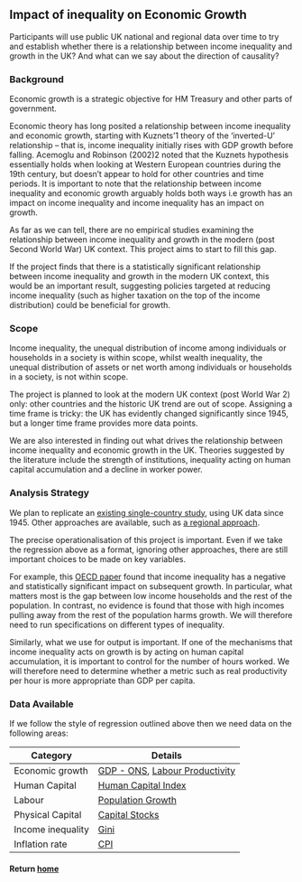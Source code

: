 ## Impact of inequality on Economic Growth 

Participants will use public UK national and regional data over time to try and establish whether there is a relationship between income inequality and growth in the UK? And what can we say about the direction of causality?

### Background

Economic growth is a strategic objective for HM Treasury and other parts of government. 

Economic theory has long posited a relationship between income inequality and economic growth, starting with Kuznets’1 theory of the ‘inverted-U’ relationship – that is, income inequality initially rises with GDP growth before falling. Acemoglu and Robinson (2002)2 noted that the Kuznets hypothesis essentially holds when looking at Western European countries during the 19th century, but doesn’t appear to hold for other countries and time periods. It is important to note that the relationship between income inequality and economic growth arguably holds both ways i.e growth has an impact on income inequality and income inequality has an impact on growth.  

As far as we can tell, there are no empirical studies examining the relationship between income inequality and growth in the modern (post Second World War) UK context. This project aims to start to fill this gap.  

If the project finds that there is a statistically significant relationship between income inequality and growth in the modern UK context, this would be an important result, suggesting policies targeted at reducing income inequality (such as higher taxation on the top of the income distribution) could be beneficial for growth.  

### Scope

Income inequality, the unequal distribution of income among individuals or households in a society is within scope, whilst wealth inequality, the unequal distribution of assets or net worth among individuals or households in a society, is not within scope.  

The project is planned to look at the modern UK context (post World War 2) only: other countries and the historic UK trend are out of scope. Assigning a time frame is tricky: the UK has evidently changed significantly since 1945, but a longer time frame provides more data points. 

We are also interested in finding out what drives the relationship between income inequality and economic growth in the UK. Theories suggested by the literature include the strength of institutions, inequality acting on human capital accumulation and a decline in worker power.  

### Analysis Strategy

We plan to replicate an [existing single-country study](https://mpra.ub.uni-muenchen.de/78268/1/MPRA_paper_78268.pdf), using UK data since 1945. Other approaches are available, such as [a regional approach](https://www.researchgate.net/publication/267403855_ECONOMIC_GROWTH_AND_INCOME_INEQUALITY_IN_BRAZIL_ANALIZING_THE_COMPARABLE_MINIMUM_AREAS). 

The precise operationalisation of this project is important. Even if we take the regression above as a format, ignoring other approaches, there are still important choices to be made on key variables. 

For example, this [OECD paper](https://www.oecd.org/en/publications/trends-in-income-inequality-and-its-impact-on-economic-growth_5jxrjncwxv6j-en.html) found that income inequality has a negative and statistically significant impact on subsequent growth. In particular, what matters most is the gap between low income households and the rest of the population. In contrast, no evidence is found that those with high incomes pulling away from the rest of the population harms growth. We will therefore need to run specifications on different types of inequality. 

Similarly, what we use for output is important. If one of the mechanisms that income inequality acts on growth is by acting on human capital accumulation, it is important to control for the number of hours worked. We will therefore need to determine whether a metric such as real productivity per hour is more appropriate than GDP per capita.  


### Data Available
If we follow the style of regression outlined above then we need data on the following areas:

| Category            | Details                                                                                                                                                                                                                   |
|---------------------|---------------------------------------------------------------------------------------------------------------------------------------------------------------------------------------------------------------------------|
| Economic growth     | [GDP - ONS](https://www.ons.gov.uk/economy/grossdomesticproductgdp/timeseries/ybha/ukea), [Labour Productivity](https://www.ons.gov.uk/employmentandlabourmarket/peopleinwork/labourproductivity)                                                              |
| Human Capital       | [Human Capital Index](https://datacatalog.worldbank.org/search/dataset/0038030/Human-Capital-Index)                                                                                                                                                             |
| Labour              | [Population Growth](https://www.ons.gov.uk/peoplepopulationandcommunity/populationandmigration/populationestimates#timeseries)                                                                                                                                   |
| Physical Capital    | [Capital Stocks](https://www.ons.gov.uk/economy/nationalaccounts/uksectoraccounts/bulletins/capitalstocksconsumptionoffixedcapital/previousReleases)                                                                                                           |
| Income inequality   | [Gini](https://www.ons.gov.uk/peoplepopulationandcommunity/personalandhouseholdfinances/incomeandwealth/bulletins/householdincomeinequalityfinancial/financialyearending2022)                                                                                   |
| Inflation rate      | [CPI](https://www.ons.gov.uk/economy/inflationandpriceindices/datasets/consumerpriceindices)                                                                                                                                                                     |



#### Return [home](index.md)
